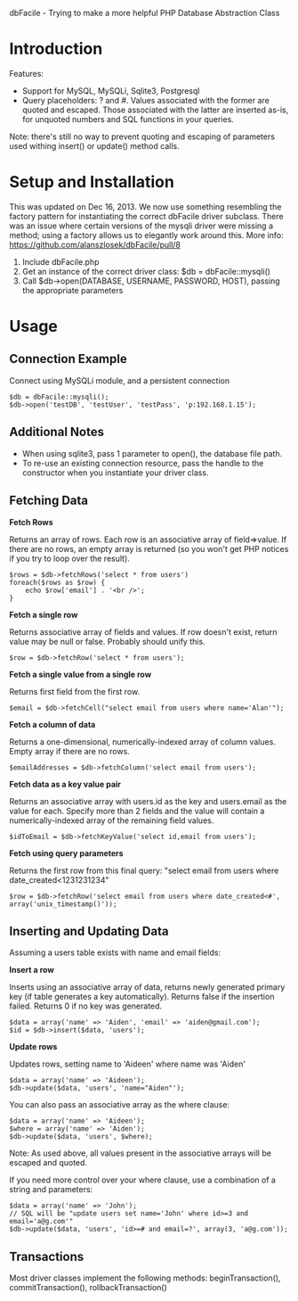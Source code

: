dbFacile - Trying to make a more helpful PHP Database Abstraction Class

Introduction
====

Features:

* Support for MySQL, MySQLi, Sqlite3, Postgresql
* Query placeholders: ? and #. Values associated with the former are quoted and escaped. Those associated with the latter are inserted as-is, for unquoted numbers and SQL functions in your queries.

Note: there's still no way to prevent quoting and escaping of parameters used withing insert() or update() method calls.

Setup and Installation
====

This was updated on Dec 16, 2013. We now use something resembling the factory pattern for instantiating the correct dbFacile driver subclass. There was an issue where certain versions of the mysqli driver were missing a method; using a factory allows us to elegantly work around this. More info: https://github.com/alanszlosek/dbFacile/pull/8

1. Include dbFacile.php
2. Get an instance of the correct driver class: $db = dbFacile::mysqli()
3. Call $db->open(DATABASE, USERNAME, PASSWORD, HOST), passing the appropriate parameters

Usage
====

Connection Example
----

Connect using MySQLi module, and a persistent connection

    $db = dbFacile::mysqli();
    $db->open('testDB', 'testUser', 'testPass', 'p:192.168.1.15');
		
Additional Notes
----

* When using sqlite3, pass 1 parameter to open(), the database file path.
* To re-use an existing connection resource, pass the handle to the constructor when you instantiate your driver class.

Fetching Data
----

**Fetch Rows**

Returns an array of rows. Each row is an associative array of field=>value. If there are no rows, an empty array is returned (so you won't get PHP notices if you try to loop over the result).

    $rows = $db->fetchRows('select * from users')
    foreach($rows as $row) {
        echo $row['email'] . '<br />';
    }

**Fetch a single row**

Returns associative array of fields and values. If row doesn't exist, return value may be null or false. Probably should unify this.

    $row = $db->fetchRow('select * from users');

**Fetch a single value from a single row**

Returns first field from the first row.

    $email = $db->fetchCell("select email from users where name='Alan'");

**Fetch a column of data**

Returns a one-dimensional, numerically-indexed array of column values. Empty array if there are no rows.

    $emailAddresses = $db->fetchColumn('select email from users');

**Fetch data as a key value pair**

Returns an associative array with users.id as the key and users.email as the value for each. Specify more than 2 fields and the value will contain a numerically-indexed array of the remaining field values.

    $idToEmail = $db->fetchKeyValue('select id,email from users');

**Fetch using query parameters**

Returns the first row from this final query: "select email from users where date_created<1231231234"

    $row = $db->fetchRow('select email from users where date_created<#', array('unix_timestamp()'));

Inserting and Updating Data
----

Assuming a users table exists with name and email fields:

**Insert a row**

Inserts using an associative array of data, returns newly generated primary key (if table generates a key automatically).
Returns false if the insertion failed.
Returns 0 if no key was generated.

    $data = array('name' => 'Aiden', 'email' => 'aiden@gmail.com');
    $id = $db->insert($data, 'users');

**Update rows**

Updates rows, setting name to 'Aideen' where name was 'Aiden'

    $data = array('name' => 'Aideen');
    $db->update($data, 'users', 'name="Aiden"');

You can also pass an associative array as the where clause:

    $data = array('name' => 'Aideen');
    $where = array('name' => 'Aiden');
    $db->update($data, 'users', $where);

Note: As used above, all values present in the associative arrays will be escaped and quoted.

If you need more control over your where clause, use a combination of a string and parameters:

    $data = array('name' => 'John');
    // SQL will be "update users set name='John' where id>=3 and email='a@g.com'"
    $db->update($data, 'users', 'id>=# and email=?', array(3, 'a@g.com'));

Transactions
----
	
Most driver classes implement the following methods: beginTransaction(), commitTransaction(), rollbackTransaction()
